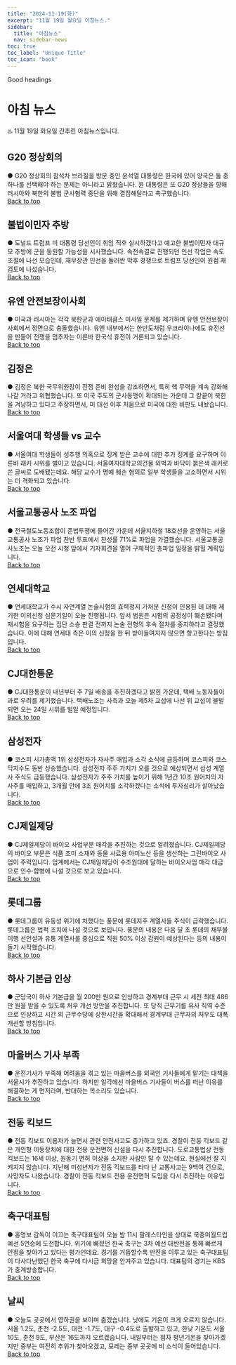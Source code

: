 ```yaml
---
title: "2024-11-19(화)"
excerpt: "11월 19일 월요일 아침뉴스."
sidebar:
  title: "아침뉴스"
  nav: sidebar-news
toc: true
toc_label: "Unique Title"
toc_icon: "book" 
---
```


Good headings

# 아침 뉴스
♨️ 11월 19일 화요일 간추린 아침뉴스입니다.
## G20 정상회의
● G20 정상회의 참석차 브라질을 방문 중인 윤석열 대통령은 한국에 있어 양국은 둘 중 하나를 선택해야 하는 문제는 아니라고 밝혔습니다. 윤 대통령은 또 G20 정상들을 향해 러시아와 북한의 불법 군사협력 중단을 위해 결집해달라고 촉구했습니다. 
<br>
<a href="#" class="btn btn--success">Back to top</a>
<br>
## 불법이민자 추방
● 도널드 트럼프 미 대통령 당선인이 취임 직후 실시하겠다고 예고한 불법이민자 대규모 추방에 군을 동원할 가능성을 시사했습니다. 속전속결로 진행되던 인선 작업은 속도 조절에 나선 모습인데, 재무장관 인선을 둘러싼 막후 경쟁으로 트럼프 당선인이 원점 재검토에 나섰습니다. 
<br>
<a href="#" class="btn btn--success">Back to top</a>
<br>
## 유엔 안전보장이사회
● 미국과 러시아는 각각 북한군과 에이태큼스 미사일 문제를 제기하며 유엔 안전보장이사회에서 정면으로 충돌했습니다. 유엔 내부에서는 한반도처럼 우크라이나에도 휴전선을 만들어 전쟁을 멈추자는 이른바 한국식 휴전이 거론되고 있습니다. 
<br>
<a href="#" class="btn btn--success">Back to top</a>
<br>
## 김정은
● 김정은 북한 국무위원장이 전쟁 준비 완성을 강조하면서, 특히 핵 무력을 계속 강화해 나갈 거라고 위협했습니다. 또 미국 주도의 군사동맹이 확대되는 가운데 그 칼끝이 북한을 겨냥하고 있다고 주장하면서, 미 대선 이후 처음으로 미국에 대한 비판도 내놨습니다. 
<br>
<a href="#" class="btn btn--success">Back to top</a>
<br>
## 서울여대 학생들 vs 교수
● 서울여대 학생들이 성추행 의혹으로 징계 받은 교수에 대한 추가 징계를 요구하며 이른바 래커 시위를 벌이고 있습니다. 서울여자대학교의건물 외벽과 바닥이 붉은색 래커로 쓴 글씨로 도배됐는데요. 해당 교수가 명예 훼손 혐의로 일부 학생들을 고소하면서 시위는 더 격화되고 있습니다. 
<br>
<a href="#" class="btn btn--success">Back to top</a>
<br>
## 서울교통공사 노조 파업
● 전국철도노동조합이 준법투쟁에 들어간 가운데 서울지하철 18호선을 운영하는 서울교통공사 노조가 파업 찬반 투표에서 찬성률 71%로 파업을 가결했습니다. 서울교통공사노조는 오늘 오전 시청 앞에서 기자회견을 열어 구체적인 총파업 일정을 밝힐 계획입니다. 
<br>
<a href="#" class="btn btn--success">Back to top</a>
<br>
## 연세대학교
● 연세대학교가 수시 자연계열 논술시험의 효력정지 가처분 신청이 인용된 데 대해 제기한 이의신청 심문기일이 오늘 진행됩니다. 앞서 법원은 시험의 공정성이 훼손됐다며 재시험을 요구하는 집단 소송 판결 전까지 논술 전형의 후속 절차를 중지하라고 결정했습니다. 이에 대해 연세대 측은 이의 신청을 한 뒤 받아들여지지 않으면 항고한다는 방침입니다. 
<br>
<a href="#" class="btn btn--success">Back to top</a>
<br>
## CJ대한통운
● CJ대한통운이 내년부터 주 7일 배송을 추진하겠다고 밝힌 가운데, 택배 노동자들이 과로 우려를 제기했습니다. 택배노조는 사측과 오늘 제5차 교섭에 나선 뒤 교섭이 불발되면 오는 24일 시위를 벌일 예정입니다. 
<br>
<a href="#" class="btn btn--success">Back to top</a>
<br>
## 삼성전자
● 코스피 시가총액 1위 삼성전자가 자사주 매입과 소각 소식에 급등하며 코스피와 코스닥지수도 동반 상승했습니다. 삼성전자 주주 가치가 오를 것으로 예상되면서 삼성 계열사 주식도 급등했습니다. 삼성전자가 주주 가치를 높이기 위해 1년간 10조 원어치의 자사주를 매입하고, 3개월 안에 3조 원어치를 소각하겠다는 소식에 투자심리가 살아났습니다. 
<br>
<a href="#" class="btn btn--success">Back to top</a>
<br>
## CJ제일제당
● CJ제일제당이 바이오 사업부문 매각을 추진하는 것으로 알려졌습니다. CJ제일제당의 바이오 부문은 식품 조미 소재와 동물 사료용 아미노산 등을 생산하는 그린바이오 사업이 주력입니다. 업계에서는 CJ제일제당이 수조원대에 달하는 바이오사업 매각 대금으로 인수·합병에 나설 것으로 보고 있습니다. 
<br>
<a href="#" class="btn btn--success">Back to top</a>
<br>
## 롯데그룹
● 롯데그룹이 유동성 위기에 처했다는 풍문에 롯데지주 계열사들 주식이 급락했습니다. 롯데그룹은 법적 조치에 나설 것으로 보입니다. 풍문의 내용은 다음 달 초 롯데의 채무불이행 선언설과 유통 계열사를 중심으로 직원 50% 이상 감원이 예상된다는 등의 내용이 돌기 시작했습니다. 
<br>
<a href="#" class="btn btn--success">Back to top</a>
<br>
## 하사 기본급 인상
● 군당국이 하사 기본급을 월 200만 원으로 인상하고 경계부대 근무 시 세전 최대 486만 원을 받을 수 있도록 처우 개선 방안을 추진합니다. 또 당직 근무기를 유사 직역 수준으로 인상하고 시간 외 근무수당에 상한시간을 확대해서 경계부대 근무자의 처우도 대폭 개선할 방침입니다. 
<br>
<a href="#" class="btn btn--success">Back to top</a>
<br>
## 마을버스 기사 부족
● 운전기사가 부족해 어려움을 겪고 있는 마을버스를 외국인 기사들에게 맡기는 대책을 서울시가 추진하고 있습니다. 하지만 일각에선 마을버스 기사들이 버스를 떠난 이유를 해결하는 게 먼저라며, 반대하는 목소리도 있습니다. 
<br>
<a href="#" class="btn btn--success">Back to top</a>
<br>
## 전동 킥보드
● 전동 킥보드 이용자가 늘면서 관련 안전사고도 증가하고 있죠. 경찰이 전동 킥보드 같은 개인형 이동장치에 대한 전용 운전면허 신설을 다시 추진합니다. 도로교통법상 전동 킥보드는 16세 이상, 원동기 면허 이상을 소지한 사람만 탈 수 있는데요. 현실에선 잘 지켜지지 않습니다. 지난해 미성년자가 전동 킥보드를 타다 난 교통사고는 9백여 건으로, 사망자도 나왔습니다. 경찰이 전동 킥보드 전용 운전면허 도입을 다시 추진하는 이유입니다. 
<br>
<a href="#" class="btn btn--success">Back to top</a>
<br>
## 축구대표팀
● 홍명보 감독이 이끄는 축구대표팀이 오늘 밤 11시 팔레스타인을 상대로 북중미월드컵 예선 5연승에 도전합니다. 위기에 빠졌던 한국 축구는 3차 예선 대반전을 통해 빠르게 안정을 찾아가고 있다는 평가인데요. 경기를 거듭할수록 반전을 이루고 있는 축구대표팀이 다사다난했던 한국 축구에 다시금 희망을 안겨주고 있습니다. 대표팀의 경기는 KBS가 중계방송합니다. 
<br>
<a href="#" class="btn btn--success">Back to top</a>
<br>
## 날씨
● 오늘도 곳곳에서 영하권을 보이며 춥겠습니다. 낮에도 기온이 크게 오르지 않습니다. 서울 1.2도, 춘천 -2.5도, 대전 -1.7도, 대구 -0.4도로 출발하고 있고, 한낮 기온도 서울 10도, 춘천 9도, 부산은 16도까지 오르겠습니다. 내일부터는 점차 평년기온을 찾아가겠지만 중부는 여전히 추위가 찾아오겠고, 모레는 중부 곳곳에 비 소식이 들어있습니다.
<br>
<a href="#" class="btn btn--success">Back to top</a>
<br>
